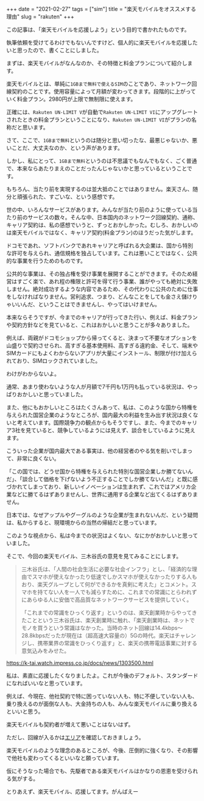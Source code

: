 +++
date = "2021-02-27"
tags = ["sim"]
title = "楽天モバイルをオススメする理由"
slug = "rakuten"
+++

この記事は、「楽天モバイルを応援しよう」という目的で書かれたものです。

執筆依頼を受けてるわけでもないんですけど、個人的に楽天モバイルを応援したいと思ったので、書くことにしました。

まずは、楽天モバイルがなんなのか、その特徴と料金プランについて紹介します。

楽天モバイルとは、単純に`1GBまで無料で使えるSIM`のことであり、ネットワーク回線契約のことです。使用容量によって月額が変わってきます。段階的に上がっていく料金プラン。2980円が上限で無制限に使えます。

正確には、`Rakuten UN-LIMIT V`が自動で`Rakuten UN-LIMIT VI`にアップグレートされたときの料金プランということになり、`Rakuten UN-LIMIT VI`がプランの名称だと思います。

さて、ここで、`1GBまで無料`というのは随分と思い切ったな、最悪じゃないか、悪いことだ、大丈夫なのか、という声があります。

しかし、私にとって、`1GBまで無料`というのは不思議でもなんでもなく、ごく普通で、本来ならあたりまえのことだったんじゃないかと思っているということです。

もちろん、当たり前を実現するのは並大抵のことではありません。楽天さん、随分と頑張られた、すごいな、という感想です。

世の中、いろんなサービスがあります。みんなが当たり前のように使っている当たり前のサービスの数々。そんな中、日本国内のネットワーク回線契約、通称、キャリア契約は、私の感想でいうと、ずっとおかしかった。むしろ、おかしいのは楽天モバイルではなく、キャリア契約(料金プラン)のほうだった気がします。

ドコモであれ、ソフトバンクであれキャリアと呼ばれる大企業は、国から特別な許可を与えられ、通信規格を独占しています。これは悪いことではなく、公共的な事業を行うためのものです。

公共的な事業は、その独占権を受け事業を展開することができます。そのため経営はすごく楽で、あれ程の権限と許可を得て行う事業、誰がやっても絶対に失敗しません。絶対成功するような内容であるため、その代わりに公共のために仕事をしなければなりません。営利追求、つまり、どんなことをしても金さえ儲けりゃいいんだ、ということはできませんし、やってはいけません。

本来ならそうですが、今までのキャリアが行ってきた行い、例えば、料金プランや契約方針などを見ていると、これはおかしいと思うことが多々ありました。

例えば、両親がドコモショップから帰ってくると、決まって不要なオプションを山盛りで契約させられ、高すぎる基本使用料、高すぎる違約金、そして、端末やSIMカードにもよくわからないアプリが大量にインストール、制限が付け加えられており、SIMロックされていました。

わけがわからないよ。

通常、あまり使わないような人が月額で7千円も1万円も払っている状況は、やっぱりおかしいと思っていました。

また、他にもおかしいところはたくさんあって、私は、このような国から特権を与えられた国営企業のようなところが、国内最大の利益を生み出す状況は良くないと考えています。国際競争力の観点からもそうですし、また、今までのキャリア3社を見ていると、競争しているようには見えず、談合をしているように見えます。

こういった企業が国内最大である事実は、他の経営者のやる気を削いでしまって、非常に良くない。

「この国では、どうせ国から特権を与えられた特別な国営企業しか勝てないんだ」、「談合して価格を下げないよう不正することでしか勝てないんだ」と既に感づかれてしまっており、新しいイノベーションは生まれず、これではアメリカ企業などに勝てるはずありませんし、世界に通用する企業など出てくるはずありません。

日本では、なぜアップルやグーグルのような企業が生まれないんだ、という疑問は、私からすると、現環境からの当然の帰結だと思っています。

このような視点から、私は今までの状況はよくない、なにかがおかしいと思っていました。

そこで、今回の楽天モバイル、三木谷氏の意見を見てみることにします。

> 三木谷氏は、「人間の社会生活に必要な社会インフラ」とし、「経済的な理由でスマホが使えなかったり低速でしかスマホが使えなかったりする人もおり、楽天グループとして何ができるかを真剣に考えた」とコメント。スマホを持てない人を一人でも減らすために、これまでの常識にとらわれずにあらゆる人に安価で高品質なネットワークサービスを提供していく。
> 
> 「これまでの常識をひっくり返す」というのは、楽天創業時からやってきたことという三木谷氏は、楽天創業時に触れ、「楽天創業時は、ネットでモノを買うという常識はなかった。当時のネット回線は14.4kbps～28.8kbpsだったが現在は（超高速大容量の）5Gの時代。楽天はチャレンジし、携帯業界の常識をひっくり返す」と、楽天の携帯電話事業に対する意気込みをみせた。

https://k-tai.watch.impress.co.jp/docs/news/1303500.html

私は、素直に応援したくなりましたよ。これが今後のデフォルト、スタンダードになればいいなと思っています。

例えば、今現在、他社契約で特に困っていない人も、特に不便していない人も、乗り換えるのが面倒な人も、大金持ちの人も、みんな楽天モバイルに乗り換えるといいと思う。

楽天モバイルも契約者が増えて悪いことはないはず。

ただし、回線が入るかは[エリア](https://network.mobile.rakuten.co.jp/area/?l-id=gnavi_area)を確認しておきましょう。

楽天モバイルのような理念のあるところが、今後、圧倒的に強くなり、その影響で他社も変わってくるといいなと願っています。

仮にそうなった場合でも、先駆者である楽天モバイルはかなりの恩恵を受けられる気がする。

とりあえず、楽天モバイル、応援してます。がんばえー


